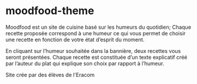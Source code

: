 # moodfood-theme

Moodfood est un site de cuisine basé sur les humeurs du quotidien; Chaque recette proposée correspond à une humeur ce qui vous permet de choisir une recette en fonction de votre état d’esprit du moment. 

En cliquant sur l’humeur souhaitée dans la bannière, deux recettes vous seront présentées. Chaque recette est constituée d’un texte explicatif créé par l’auteur du plat qui explique son choix par rapport à l’humeur.


Site crée par des élèves de l'Eracom
